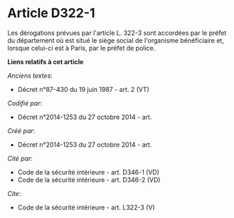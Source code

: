# Article D322-1

Les dérogations prévues par l'article L. 322-3 sont accordées par le préfet du département où est situé le siège social de
l'organisme bénéficiaire et, lorsque celui-ci est à Paris, par le préfet de police.

**Liens relatifs à cet article**

_Anciens textes_:

  - Décret n°87-430 du 19 juin 1987 - art. 2 (VT)

_Codifié par_:

  - Décret n°2014-1253 du 27 octobre 2014 - art.

_Créé par_:

  - Décret n°2014-1253 du 27 octobre 2014 - art.

_Cité par_:

  - Code de la sécurité intérieure - art. D346-1 (VD)
  - Code de la sécurité intérieure - art. D346-2 (VD)

_Cite_:

  - Code de la sécurité intérieure - art. L322-3 (V)
